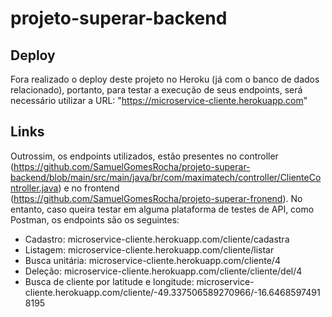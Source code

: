 # projeto-superar-backend

## Deploy

Fora realizado o deploy deste projeto no Heroku (já com o banco de dados relacionado), portanto, para testar a execução de seus endpoints, será necessário utilizar a URL: "https://microservice-cliente.herokuapp.com"

## Links

Outrossim, os endpoints utilizados, estão presentes no controller (https://github.com/SamuelGomesRocha/projeto-superar-backend/blob/main/src/main/java/br/com/maximatech/controller/ClienteController.java) e no frontend (https://github.com/SamuelGomesRocha/projeto-superar-fronend). No entanto, caso queira testar em alguma plataforma de testes de API, como Postman, os endpoints são os seguintes:

* Cadastro: microservice-cliente.herokuapp.com/cliente/cadastra
* Listagem: microservice-cliente.herokuapp.com/cliente/listar
* Busca unitária: microservice-cliente.herokuapp.com/cliente/4
* Deleção: microservice-cliente.herokuapp.com/cliente/cliente/del/4
* Busca de cliente por latitude e longitude: microservice-cliente.herokuapp.com/cliente/-49.337506589270966/-16.64685974918195
